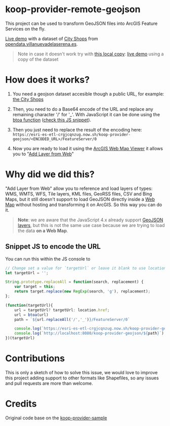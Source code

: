 # koop-provider-remote-geojson

This project can be used to transform GeoJSON files into ArcGIS Feature Services on the fly.

[Live demo](http://www.arcgis.com/home/webmap/viewer.html?source=sd&panel=gallery&suggestField=true&url=https://koop-provider-remote-geojson-hxyvryjkuh.now.sh/koop-provider-remote-geojson/aHR0cHM6Ly9yYXcuZ2l0aHVidXNlcmNvbnRlbnQuY29tL2VzcmktZXMva29vcC1wcm92aWRlci1nZW9qc29uL21hc3Rlci9kYXRhL0NpdHlfU2hvcHNfVmlsbGFfbnVldmFfZGVfbGFfc2VyZW5hLmdlb2pzb24=/FeatureServer/0) with a dataset of [City Shops](http://geoserver.villanuevadelaserena.es/geoserver/wfs/ows?service=WFS&version=1.0.0&request=GetFeature&typeName=LG3_WS_MapPublish_public%3Avva_comercio_comercios_105&srsName=EPSG%3A4258&outputFormat=application%2Fjson) from [opendata.villanuevadelaserena.es](http://opendata.villanuevadelaserena.es/).

> Note in case it doesn't work try with [this local copy](./data/City_Shops_Villa_nueva_de_la_serena.geojson): [live demo](http://www.arcgis.com/home/webmap/viewer.html?source=sd&panel=gallery&suggestField=true&url=https://esri-es-etl-crgjcqnzug.now.sh/koop-provider-geojson/aHR0cDovL2VzcmktZXMuZ2l0aHViLmlvL2dlb2pzb24yZnMtc2VydmljZS9kYXRhL0NpdHlfU2hvcHNfVmlsbGFfbnVldmFfZGVfbGFfc2VyZW5hLmdlb2pzb24=/FeatureServer/0) using a copy of the dataset

# How does it works?

1. You need a geojson dataset accesible though a public URL, for example: [the City Shops](http://esri-es.github.io/koop-provider-geojson-service/data/City_Shops_Villa_nueva_de_la_serena.geojson)

2. Then, you need to do a Base64 encode of the URL and replace any remaining character '/' for '_'. With JavaScript it can be done using the [btoa function](https://developer.mozilla.org/en-US/docs/Web/API/WindowBase64/Base64_encoding_and_decoding) ([check this JS snippet](#snippet-js-to-encode-the-url)).

3. Then you just need to replace the result of the encoding here: `https://esri-es-etl-crgjcqnzug.now.sh/koop-provider-geojson/<ENCODED_URL>/FeatureServer/0`

4. Now you are ready to load it using the [ArcGIS Web Map Viewer](https://www.arcgis.com/home/webmap/viewer.html) it allows you to "[Add Layer from Web](https://doc.arcgis.com/en/arcgis-online/create-maps/add-layers.htm)"

# Why did we did this?

"Add Layer from Web" allow you to reference and load layers of types: WMS, WMTS, WFS, Tile layers, KML files, GeoRSS files, CSV and Bing Maps, but it still doesn't support to load GeoJSON directly inside a [Web Map](https://developers.arcgis.com/web-map-specification/) without hosting and transforming it on ArcGIS. So this way you can do it.

> **Note**: we are aware that the JavaScript 4.x already support [GeoJSON layers](https://developers.arcgis.com/javascript/latest/api-reference/esri-layers-GeoJSONLayer.html), but this is not the same use case because we are trying to load the data **on a Web Map**.

## Snippet JS to encode the URL

You can run this within the JS console to

```js
// Change set a value for `targetUrl` or leave it blank to use location.href
let targetUrl = '';

String.prototype.replaceAll = function(search, replacement) {
    var target = this;
    return target.replace(new RegExp(search, 'g'), replacement);
};

(function(targetUrl){
    url = targetUrl? targetUrl: location.href;
    url = btoa(url)
    path = `${url.replaceAll('/','_')}/FeatureServer/0`

    console.log(`https://esri-es-etl-crgjcqnzug.now.sh/koop-provider-geojson/${path}`)
    console.log(`http://localhost:8080/koop-provider-geojson/${path}`)
})(targetUrl)
```

# Contributions

This is only a sketch of how to solve this issue, we would love to improve this project adding support to other formats like Shapefiles, so any issues and pull requests are more than welcome.

# Credits
Original code base on the [koop-provider-sample](https://github.com/koopjs/koop-provider-sample)
